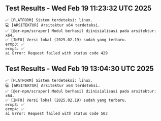 ## Test Results - Wed Feb 19 11:23:32 UTC 2025

```
✅ [PLATFORM] Sistem terdeteksi: linux.
💻 [ARSITEKTUR] Arsitektur x64 terdeteksi.
✅ [@er-npm/scraper] Modul berhasil diinisialisasi pada arsitektur: x64.
✅ [INFO] Versi lokal (2025.02.19) sudah yang terbaru.
ermp3: ✅
ermp4: ✅
ai Error: Request failed with status code 429
```
## Test Results - Wed Feb 19 13:04:30 UTC 2025
```
✅ [PLATFORM] Sistem terdeteksi: linux.
💻 [ARSITEKTUR] Arsitektur x64 terdeteksi.
✅ [@er-npm/scraper] Modul berhasil diinisialisasi pada arsitektur: x64.
✅ [INFO] Versi lokal (2025.02.19) sudah yang terbaru.
ermp3: ✅
ermp4: ✅
ai Error: Request failed with status code 503
```
